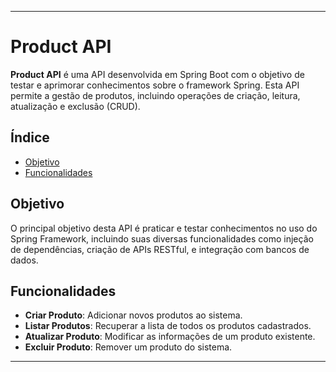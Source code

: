 
---

# Product API

**Product API** é uma API desenvolvida em Spring Boot com o objetivo de testar e aprimorar conhecimentos sobre o framework Spring. Esta API permite a gestão de produtos, incluindo operações de criação, leitura, atualização e exclusão (CRUD).

## Índice

- [Objetivo](#objetivo)
- [Funcionalidades](#funcionalidades)

## Objetivo

O principal objetivo desta API é praticar e testar conhecimentos no uso do Spring Framework, incluindo suas diversas funcionalidades como injeção de dependências, criação de APIs RESTful, e integração com bancos de dados.

## Funcionalidades

- **Criar Produto**: Adicionar novos produtos ao sistema.
- **Listar Produtos**: Recuperar a lista de todos os produtos cadastrados.
- **Atualizar Produto**: Modificar as informações de um produto existente.
- **Excluir Produto**: Remover um produto do sistema.

---
